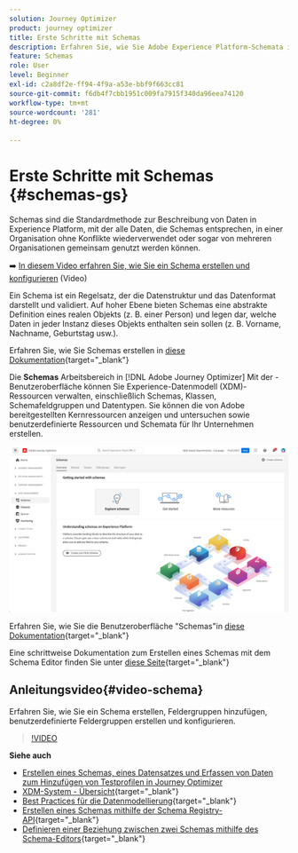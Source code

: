 ```yaml
---
solution: Journey Optimizer
product: journey optimizer
title: Erste Schritte mit Schemas
description: Erfahren Sie, wie Sie Adobe Experience Platform-Schemata in Adobe Journey Optimizer verwenden.
feature: Schemas
role: User
level: Beginner
exl-id: c2a8df2e-ff94-4f9a-a53e-bbf9f663cc81
source-git-commit: f6db4f7cbb1951c009fa7915f340da96eea74120
workflow-type: tm+mt
source-wordcount: '281'
ht-degree: 0%

---
```


# Erste Schritte mit Schemas {#schemas-gs}

Schemas sind die Standardmethode zur Beschreibung von Daten in Experience Platform, mit der alle Daten, die Schemas entsprechen, in einer Organisation ohne Konflikte wiederverwendet oder sogar von mehreren Organisationen gemeinsam genutzt werden können.

➡️ [In diesem Video erfahren Sie, wie Sie ein Schema erstellen und konfigurieren](#video-schema) (Video)

Ein Schema ist ein Regelsatz, der die Datenstruktur und das Datenformat darstellt und validiert. Auf hoher Ebene bieten Schemas eine abstrakte Definition eines realen Objekts (z. B. einer Person) und legen dar, welche Daten in jeder Instanz dieses Objekts enthalten sein sollen (z. B. Vorname, Nachname, Geburtstag usw.).

Erfahren Sie, wie Sie Schemas erstellen in [diese Dokumentation](https://experienceleague.adobe.com/docs/experience-platform/xdm/schema/composition.html){target=&quot;_blank&quot;}

Die **Schemas** Arbeitsbereich in [!DNL Adobe Journey Optimizer] Mit der -Benutzeroberfläche können Sie Experience-Datenmodell (XDM)-Ressourcen verwalten, einschließlich Schemas, Klassen, Schemafeldgruppen und Datentypen. Sie können die von Adobe bereitgestellten Kernressourcen anzeigen und untersuchen sowie benutzerdefinierte Ressourcen und Schemata für Ihr Unternehmen erstellen.

![](assets/schemas-home.png)

Erfahren Sie, wie Sie die Benutzeroberfläche &quot;Schemas&quot;in [diese Dokumentation](https://experienceleague.adobe.com/docs/experience-platform/xdm/ui/overview.html){target=&quot;_blank&quot;}

Eine schrittweise Dokumentation zum Erstellen eines Schemas mit dem Schema Editor finden Sie unter [diese Seite](https://experienceleague.adobe.com/docs/experience-platform/xdm/tutorials/create-schema-ui.html){target=&quot;_blank&quot;}


## Anleitungsvideo{#video-schema}

Erfahren Sie, wie Sie ein Schema erstellen, Feldergruppen hinzufügen, benutzerdefinierte Feldergruppen erstellen und konfigurieren.

>[!VIDEO](https://video.tv.adobe.com/v/334461?quality=12)

**Siehe auch**

* [Erstellen eines Schemas, eines Datensatzes und Erfassen von Daten zum Hinzufügen von Testprofilen in Journey Optimizer](../segment/creating-test-profiles.md)
* [XDM-System - Übersicht](https://experienceleague.adobe.com/docs/experience-platform/xdm/home.html){target=&quot;_blank&quot;}
* [Best Practices für die Datenmodellierung](https://experienceleague.adobe.com/docs/experience-platform/xdm/schema/best-practices.html){target=&quot;_blank&quot;}
* [Erstellen eines Schemas mithilfe der Schema Registry-API](https://experienceleague.adobe.com/docs/experience-platform/xdm/tutorials/create-schema-api.html){target=&quot;_blank&quot;}
* [Definieren einer Beziehung zwischen zwei Schemas mithilfe des Schema-Editors](https://experienceleague.adobe.com/docs/experience-platform/xdm/tutorials/relationship-ui.html){target=&quot;_blank&quot;}
